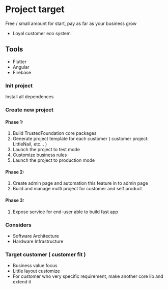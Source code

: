 # Project target
Free / small amount for start, pay as far as your business grow

+ Loyal customer eco system

## Tools

- Flutter
- Angular
- Firebase

### Init project

Install all dependences

### Create new project

#### Phase 1:
1. Build TrustedFoundation core packages
2. Generate project template for each customer ( customer project: LittleNail, etc... )
3. Launch the project to test mode
4. Customize business rules
5. Launch the project to production mode

#### Phase 2:
1. Create admin page and automation this feature in to admin page
2. Build and manage multi project for customer and self product

#### Phase 3:
1. Expose service for end-user able to build fast app


### Considers
- Software Architecture
- Hardware Infrastructure

### Target customer ( customer fit )
- Business value focus
- Little layout customize
- For customer who very specific requirement, make another core lib and extend it
